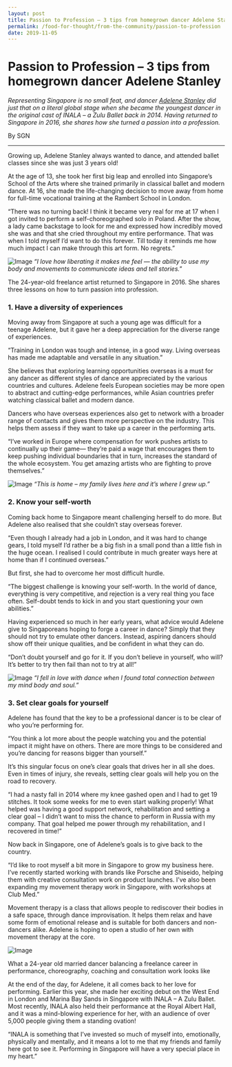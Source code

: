 ```yaml
---
layout: post
title: Passion to Profession – 3 tips from homegrown dancer Adelene Stanley
permalink: /food-for-thought/from-the-community/passion-to-profession
date: 2019-11-05
---
```


# Passion to Profession – 3 tips from homegrown dancer Adelene Stanley

_Representing Singapore is no small feat, and dancer [Adelene Stanley](https://www.adelenestanley.com/) did just that on a literal global stage when she became the youngest dancer in the original cast of INALA – a Zulu Ballet back in 2014. Having returned to Singapore in 2016, she shares how she turned a passion into a profession._

By SGN
<hr>
Growing up, Adelene Stanley always wanted to dance, and attended ballet classes since she was just 3 years old! 

At the age of 13, she took her first big leap and enrolled into Singapore’s School of the Arts where she trained primarily in classical ballet and modern dance. At 16, she made the life-changing decision to move away from home for full-time vocational training at the Rambert School in London.

“There was no turning back! I think it became very real for me at 17 when I got invited to perform a self-choreographed solo in Poland. After the show, a lady came backstage to look for me and expressed how incredibly moved she was and that she cried throughout my entire performance. That was when I told myself I’d want to do this forever. Till today it reminds me how much impact I can make through this art form. No regrets.”

![Image](/images/stories/2019/passion-to-profession-1.png)
_“I love how liberating it makes me feel — the ability to use my body and movements to communicate ideas and tell stories."_

The 24-year-old freelance artist returned to Singapore in 2016. She shares three lessons on how to turn passion into profession.


### 1.  Have a diversity of experiences

Moving away from Singapore at such a young age was difficult for a teenage Adelene, but it gave her a deep appreciation for the diverse range of experiences.

“Training in London was tough and intense, in a good way. Living overseas has made me adaptable and versatile in any situation.”

She believes that exploring learning opportunities overseas is a must for any dancer as different styles of dance are appreciated by the various countries and cultures. Adelene feels European societies may be more open to abstract and cutting-edge performances, while Asian countries prefer watching classical ballet and modern dance.

Dancers who have overseas experiences also get to network with a broader range of contacts and gives them more perspective on the industry. This helps them assess if they want to take up a career in the performing arts.

“I’ve worked in Europe where compensation for work pushes artists to continually up their game— they’re paid a wage that encourages them to keep pushing individual boundaries that in turn, increases the standard of the whole ecosystem. You get amazing artists who are fighting to prove themselves.”

![Image](/images/stories/2019/passion-to-profession-2.png)
_“This is home – my family lives here and it’s where I grew up.”_


### 2.	Know your self-worth

Coming back home to Singapore meant challenging herself to do more. But Adelene also realised that she couldn’t stay overseas forever.

“Even though I already had a job in London, and it was hard to change gears, I told myself I’d rather be a big fish in a small pond than a little fish in the huge ocean. I realised I could contribute in much greater ways here at home than if I continued overseas.”

But first, she had to overcome her most difficult hurdle.

“The biggest challenge is knowing your self-worth. In the world of dance, everything is very competitive, and rejection is a very real thing you face often. Self-doubt tends to kick in and you start questioning your own abilities.”

Having experienced so much in her early years, what advice would Adelene give to Singaporeans hoping to forge a career in dance? Simply that they should not try to emulate other dancers. Instead, aspiring dancers should show off their unique qualities, and be confident in what they can do. 

“Don’t doubt yourself and go for it. If you don’t believe in yourself, who will? It’s better to try then fail than not to try at all!”

![Image](/images/stories/2019/passion-to-profession-3.png)
_“I fell in love with dance when I found total connection between my mind body and soul.”_


### 3.	Set clear goals for yourself

Adelene has found that the key to be a professional dancer is to be clear of who you’re performing for.

“You think a lot more about the people watching you and the potential impact it might have on others. There are more things to be considered and you’re dancing for reasons bigger than yourself.”

It’s this singular focus on one’s clear goals that drives her in all she does. Even in times of injury, she reveals, setting clear goals will help you on the road to recovery.

“I had a nasty fall in 2014 where my knee gashed open and I had to get 19 stitches. It took some weeks for me to even start walking properly! What helped was having a good support network, rehabilitation and setting a clear goal – I didn’t want to miss the chance to perform in Russia with my company. That goal helped me power through my rehabilitation, and I recovered in time!”

Now back in Singapore, one of Adelene’s goals is to give back to the country.

“I’d like to root myself a bit more in Singapore to grow my business here. I’ve recently started working with brands like Porsche and Shiseido, helping them with creative consultation work on product launches. I’ve also been expanding my movement therapy work in Singapore, with workshops at Club Med.”

Movement therapy is a class that allows people to rediscover their bodies in a safe space, through dance improvisation. It helps them relax and have some form of emotional release and is suitable for both dancers and non-dancers alike. Adelene is hoping to open a studio of her own with movement therapy at the core.

![Image](/images/stories/2019/passion-to-profession-4.png)

What a 24-year old married dancer balancing a freelance career in performance, choreography, coaching and consultation work looks like

At the end of the day, for Adelene, it all comes back to her love for performing. Earlier this year, she made her exciting debut on the West End in London and Marina Bay Sands in Singapore with INALA – A Zulu Ballet. Most recently, INALA also held their performance at the Royal Albert Hall, and it was a mind-blowing experience for her, with an audience of over 5,000 people giving them a standing ovation! 

“INALA is something that I’ve invested so much of myself into, emotionally, physically and mentally, and it means a lot to me that my friends and family here got to see it. Performing in Singapore will have a very special place in my heart.”
